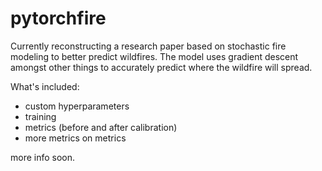 # pytorchfire

Currently reconstructing a research paper based on stochastic fire modeling to better predict wildfires. The model uses gradient descent amongst other things to accurately predict where the wildfire will spread. 

What's included:
- custom hyperparameters
- training
- metrics (before and after calibration)
- more metrics on metrics

more info soon.

